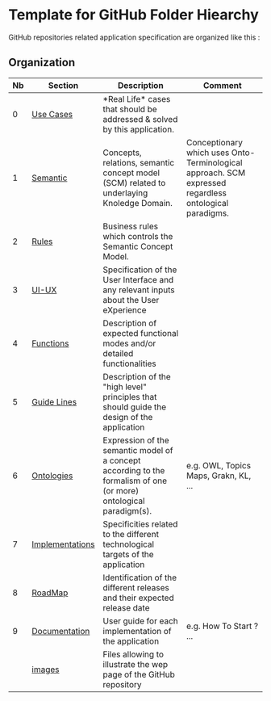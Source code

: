 Template for GitHub Folder Hiearchy
==

GitHub repositories related application specification are organized like this :

Organization
-
<table>
    <thead>
        <tr>
            <th>Nb</th>
            <th>Section</th>
            <th>Description</th>
            <th>Comment</th>
        </tr>
    </thead>
    <tbody>
        <tr>
            <td>0</td>
            <td><a href="https://github.com/iPlumb3r/EcosystemMappingModel/tree/master/6_Ontologies">Use Cases</a></td>
            <td>*Real Life* cases that should be addressed & solved by this application.</td>
            <td></td>
        </tr>
        <tr>
        <tr>
            <td>1</td>
            <td><a href="https://github.com/iPlumb3r/EcosystemMappingModel/tree/master/6_Ontologies">Semantic</a></td>
            <td>Concepts, relations, semantic concept model (SCM) related to underlaying Knoledge Domain.</td>
            <td>Conceptionary which uses Onto-Terminological approach. SCM expressed regardless ontological paradigms.</td>
        </tr>
        <tr>
            <td>2</td>
            <td><a href="https://github.com/iPlumb3r/EcosystemMappingModel/tree/master/6_Ontologies">Rules</a></td>
            <td>Business rules which controls the Semantic Concept Model.</td>
            <td></td>
        </tr>
        <tr>
            <td>3</td>
            <td><a href="https://github.com/iPlumb3r/EcosystemMappingModel/tree/master/6_Ontologies">UI-UX</a></td>
            <td>Specification of the User Interface and any relevant inputs about the User eXperience</td>
            <td></td>
        </tr>
        <tr>
            <td>4</td>
            <td><a href="https://github.com/iPlumb3r/EcosystemMappingModel/tree/master/6_Ontologies">Functions</a></td>
            <td>Description of expected functional modes and/or detailed functionalities</td>
            <td></td>
        </tr>
        <tr>
            <td>5</td>
            <td><a href="https://github.com/iPlumb3r/EcosystemMappingModel/tree/master/6_Ontologies">Guide Lines</a></td>
            <td>Description of the "high level" principles that should guide the design of the application</td>
            <td></td>
        </tr>
        <tr>
            <td>6</td>
            <td><a href="https://github.com/iPlumb3r/EcosystemMappingModel/tree/master/6_Ontologies">Ontologies</a></td>
            <td>Expression of the semantic model of a concept according to the formalism of one (or more) ontological paradigm(s).</td>
            <td>e.g. OWL, Topics Maps, Grakn, KL, ...</td>
        </tr>
        <tr>
            <td>7</td>
            <td><a href="https://github.com/iPlumb3r/EcosystemMappingModel/tree/master/6_Ontologies">Implementations</a></td>
            <td>Specificities related to the different technological targets of the application</td>
            <td></td>
        </tr>
        <tr>
            <td>8</td>
            <td><a href="https://github.com/iPlumb3r/EcosystemMappingModel/tree/master/6_Ontologies">RoadMap</a></td>
            <td>Identification of the different releases and their expected release date</td>
            <td></td>
        </tr>
        <tr>
            <td>9</td>
            <td><a href="https://github.com/iPlumb3r/EcosystemMappingModel/tree/master/6_Ontologies">Documentation</a></td>
            <td>User guide for each implementation of the application</td>
            <td>e.g. How To Start ? ... </td>
        </tr>
        <tr>
            <td></td>
            <td><a href="https://github.com/iPlumb3r/EcosystemMappingModel/tree/master/6_Ontologies">images</a></td>
            <td>Files allowing to illustrate the wep page of the GitHub repository</td>
            <td></td>
        </tr>
    </tbody>
